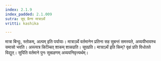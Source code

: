 ```yaml
---
index: 2.1.9
index_padded: 2.1.009
sutra: सुप् प्रैत्ना मात्राऽर्थे
vritti: kashika

---
```

मात्रा बिन्दुः, स्तोकम्, अल्पम् इति पर्यायाः। मात्राऽर्थे वर्तमानेन प्रतिना सह सुबन्तं समस्यते, अव्ययीभावश्च समासो भवति। अस्त्यत्र किञ्चित् शाकम् शाकप्रति। सूपप्रति। मात्राऽर्थे इति किम्? वृक्षं प्रति विधोतते विद्युत्। सुपिति वर्तमाने पुनः सुब्ग्रहणम् अव्ययनिवृत्त्यर्थम्।